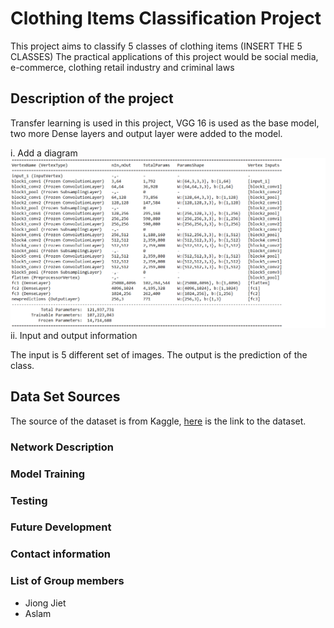 # Clothing Items Classification Project 
This project aims to classify 5 classes of clothing items (INSERT THE 5 CLASSES)
The practical applications of this project would be social media, e-commerce, clothing retail industry and criminal laws


## Description of the project
Transfer learning is used in this project, VGG 16 is used as the base model, two more Dense layers and output layer were added to the model. 


i.	Add a diagram
![Alt text](asset/network_architecture.PNG?raw=true "Title")
ii.	Input and output information


The input is 5 different set of images. 
The output is the prediction of the class. 

## Data Set Sources

The source of the dataset is from Kaggle, [here](https://www.kaggle.com/agrigorev/clothing-dataset-full) is the link to the dataset. 


###	Network Description
###	Model Training
###	Testing
###	Future Development
###	Contact information
###	List of Group members
- Jiong Jiet 
- Aslam 

